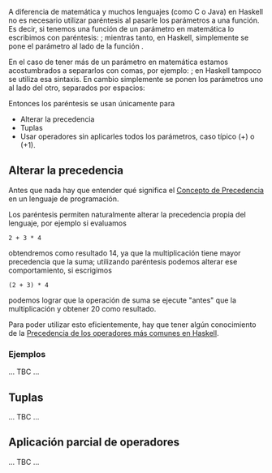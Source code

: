 A diferencia de matemática y muchos lenguajes (como C o Java) en Haskell no es necesario utilizar paréntesis al pasarle los parámetros a una función. Es decir, si tenemos una función de un parámetro en matemática lo escribimos con paréntesis: ; mientras tanto, en Haskell, simplemente se pone el parámetro al lado de la función .

En el caso de tener más de un parámetro en matemática estamos acostumbrados a separarlos con comas, por ejemplo: ; en Haskell tampoco se utiliza esa sintaxis. En cambio simplemente se ponen los parámetros uno al lado del otro, separados por espacios:

Entonces los paréntesis se usan únicamente para

-   Alterar la precedencia
-   Tuplas
-   Usar operadores sin aplicarles todos los parámetros, caso típico (+) o (+1).

Alterar la precedencia
----------------------

Antes que nada hay que entender qué significa el [Concepto de Precedencia](concepto-de-precedencia.html) en un lenguaje de programación.

Los paréntesis permiten naturalmente alterar la precedencia propia del lenguaje, por ejemplo si evaluamos

`2 + 3 * 4`

obtendremos como resultado 14, ya que la multiplicación tiene mayor precedencia que la suma; utilizando paréntesis podemos alterar ese comportamiento, si escrigimos

`(2 + 3) * 4`

podemos lograr que la operación de suma se ejecute "antes" que la multiplicación y obtener 20 como resultado.

Para poder utilizar esto eficientemente, hay que tener algún conocimiento de la [Precedencia de los operadores más comunes en Haskell](precedencia-de-los-operadores-mas-comunes-en-haskell.html).

### Ejemplos

... TBC ...

Tuplas
------

... TBC ...

Aplicación parcial de operadores
--------------------------------

... TBC ...
